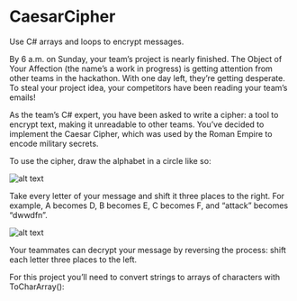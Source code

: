 # CaesarCipher

Use C# arrays and loops to encrypt messages.

By 6 a.m. on Sunday, your team’s project is nearly finished. The Object of Your Affection (the name’s a work in progress) is getting attention from other teams in the hackathon. With one day left, they’re getting desperate. To steal your project idea, your competitors have been reading your team’s emails!

As the team’s C# expert, you have been asked to write a cipher: a tool to encrypt text, making it unreadable to other teams. You’ve decided to implement the Caesar Cipher, which was used by the Roman Empire to encode military secrets.

To use the cipher, draw the alphabet in a circle like so:

![alt text](https://codecademy-content.s3.amazonaws.com/courses/learn-c-sharp/lists-and-loops/CaesarCipher-full-diagram.svg)

Take every letter of your message and shift it three places to the right. For example, A becomes D, B becomes E, C becomes F, and “attack” becomes “dwwdfn”.

![alt text](https://codecademy-content.s3.amazonaws.com/courses/learn-c-sharp/lists-and-loops/CaesarCipher-key.svg)

Your teammates can decrypt your message by reversing the process: shift each letter three places to the left.

For this project you’ll need to convert strings to arrays of characters with ToCharArray():
